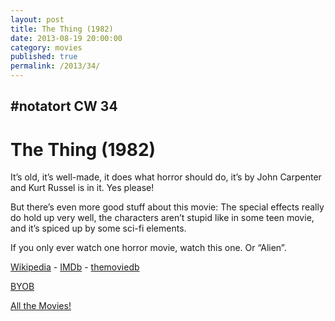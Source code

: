 ```yaml
---
layout: post
title: The Thing (1982)
date: 2013-08-19 20:00:00
category: movies
published: true
permalink: /2013/34/
---
```


## \#notatort CW 34

# The Thing \(1982\)

It’s old, it’s well-made, it does what horror should do, it’s by John Carpenter and Kurt Russel is in it. Yes please!

But there’s even more good stuff about this movie: The special effects really do hold up very well, the characters aren’t stupid like in some teen movie, and it’s spiced up by some sci-fi elements.

If you only ever watch one horror movie, watch this one. Or “Alien”.

[Wikipedia](http://cl.ly/3U0u363H322T)  - [IMDb](http://www.imdb.com/title/tt0084787/?ref_=fn_al_tt_1) - [themoviedb](http://www.themoviedb.org/search?query=the+thing)

[BYOB](http://cl.ly/2J00401c0V0J)

[All the Movies!](http://notatort.com/allthemovies/)

<!--include jquery & backstretch-->

<script type="text/javascript" src="https://ajax.googleapis.com/ajax/libs/jquery/1.7.2/jquery.min.js"></script>

<script type="text/javascript" src="http://notatort.com/jquery.backstretch.min.js"></script>

<script type="text/javascript">

$(function(){

     $(window).resize(function(){
     
         if($(this).width() >= 767){
         
             $.backstretch("http://notatort.com/bg34.jpg", {speed: 150});
             
         }
         
      })
      
      .resize();//trigger resize on page load
      
});

</script>